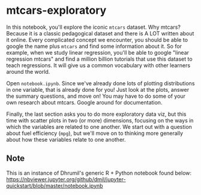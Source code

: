 # mtcars-exploratory

In this notebook, you'll explore the iconic `mtcars` dataset. Why mtcars? Because it is a classic pedagogical dataset and there is A LOT written about it online. Every complicated concept we encounter, you should be able to google the name plus `mtcars` and find some information about it. So for example, when we study linear regression, you'll be able to google "linear regression mtcars" and find a million billion tutorials that use this dataset to teach regressions. It will give us a common vocabulary with other learners around the world. 

Open `notebook.ipynb`. Since we've already done lots of plotting distributions in one variable, that is already done for you! Just look at the plots, answer the summary questions, and move on! You may have to do some of your own research about mtcars. Google around for documentation. 

Finally, the last section asks you to do more exploratory data viz, but this time with scatter plots in two (or more) dimensions, focusing on the ways in which the variables are related to one another. We start out with a question about fuel efficiency (`mpg`), but we'll move on to thinking more generally about how these variables relate to one another.

## Note

This is an instance of Dhrumil's generic R + Python notebook found below:
https://nbviewer.jupyter.org/github/dmil/jupyter-quickstart/blob/master/notebook.ipynb
